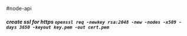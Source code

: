 #node-api

##### create ssl for https `openssl req -newkey rsa:2048 -new -nodes -x509 -days 3650 -keyout key.pem -out cert.pem`